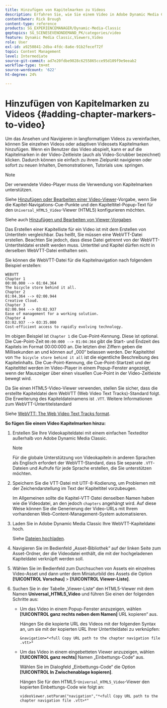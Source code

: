 ```yaml
---
title: Hinzufügen von Kapitelmarken zu Videos
description: Erfahren Sie, wie Sie einem Video in Adobe Dynamic Media Classic Kapitelmarken hinzufügen.
contentOwner: Rick Brough
content-type: reference
products: SG_EXPERIENCEMANAGER/Dynamic-Media-Classic
geptopics: SG_SCENESEVENONDEMAND_PK/categories/video
feature: Dynamic Media Classic,Viewers,Video
role: User
exl-id: a9250841-2dba-4fdc-8a6e-91b2fecef72f
topic: Content Management
level: Intermediate
source-git-commit: ad7e20fdbe9028c6255865cce95d109f9e9eeab2
workflow-type: tm+mt
source-wordcount: '622'
ht-degree: 24%

---
```


# Hinzufügen von Kapitelmarken zu Videos {#adding-chapter-markers-to-video}

Um das Ansehen und Navigieren in langformatigen Videos zu vereinfachen, können Sie einzelnen Videos oder adaptiven Videosets Kapitelmarken hinzufügen. Wenn ein Benutzer das Video abspielt, kann er auf die Kapitelmarken in der Video-Zeitleiste (auch als Video-Scrubber bezeichnet) klicken. Dadurch können sie einfach zu ihrem Zielpunkt navigieren oder sofort zu neuen Inhalten, Demonstrationen, Tutorials usw. springen.

>[!NOTE]
>
>Der verwendete Video-Player muss die Verwendung von Kapitelmarken unterstützen. 

Siehe [Hinzufügen oder Bearbeiten einer Video-Viewer](previewing-videos-video-viewer.md#adding_or_editing_a_video_viewer_preset)-Vorgabe, wenn Sie die Kapitel-Navigations-Cue-Punkte und den Kapiteltitel-Popup-Text für den `Universal_HTML5_Video`-Viewer (HTML5) konfigurieren möchten.

Siehe auch [Hinzufügen und Bearbeiten von Viewer-Vorgaben](application-setup.md#adding_and_editing_viewer_presets).

Das Erstellen einer Kapitelliste für ein Video ist mit dem Erstellen von Untertiteln vergleichbar. Das heißt, Sie müssen eine WebVTT-Datei erstellen. Beachten Sie jedoch, dass diese Datei getrennt von der WebVTT-Untertiteldatei erstellt werden muss. Untertitel und Kapitel dürfen nicht in derselben WebVTT-Datei enthalten sein.

Sie können die WebVTT-Datei für die Kapitelnavigation nach folgendem Beispiel erstellen:

```as3
WEBVTT 
Chapter 1 
00:00.000 --> 01:04.364 
The bicycle store behind it all. 
Chapter 2 
01:04.364 --> 02:00.944 
Creative Cloud. 
Chapter 3 
02:00.944 --> 03:02.937 
Ease of management for a working solution. 
Chapter 4 
03:02.937 --> 03:35.000 
Cost-efficient access to rapidly evolving technology.
```

Im obigen Beispiel ist `Chapter 1` die Cue-Point-Kennung. Diese ist optional. Die Cue-Point-Zeit `00:00:000 --> 01:04:364` gibt die Start- und Endzeit des Kapitels im Format 00:00:000 an. Die letzten drei Ziffern geben die Millisekunden an und können auf „000“ belassen werden. Der Kapiteltitel von `The bicycle store behind it all` ist die eigentliche Beschreibung des Kapitelinhalts. Die Cue-Point-Kennung, die Cue-Point-Startzeit und der Kapiteltitel werden im Video-Player in einem Popup-Fenster angezeigt, wenn der Mauszeiger über einen visuellen Cue-Point in der Video-Zeitleiste bewegt wird.

Da Sie einen HTML5-Video-Viewer verwenden, stellen Sie sicher, dass die erstellte Kapiteldatei dem WebVTT (Web Video Text Tracks)-Standard folgt. Die Erweiterung des Kapiteldateinamens ist `.VTT`. Weitere Informationen zum WebVTT-Untertitelstandard

Siehe [WebVTT: The Web Video Text Tracks format](https://w3c.github.io/webvtt/).

**So fügen Sie einem Video Kapitelmarken hinzu:**

1. Erstellen Sie Ihre Videokapiteldatei mit einem einfachen Texteditor außerhalb von Adobe Dynamic Media Classic.

   >[!NOTE]
   >
   >Für die globale Unterstützung von Videokapiteln in anderen Sprachen als Englisch erfordert der WebVTT-Standard, dass Sie separate `.VTT`-Dateien und Aufrufe für jede Sprache erstellen, die Sie unterstützen möchten.

1. Speichern Sie die VTT-Datei mit UTF-8-Kodierung, um Problemen mit der Zeichendarstellung im Text der Kapiteltitel vorzubeugen.

   Im Allgemeinen sollte die Kapitel-VTT-Datei denselben Namen haben wie die Videodatei, an den jedoch `chapters` angehängt wird. Auf diese Weise können Sie die Generierung der Video-URLs mit Ihrem vorhandenen Web-Content-Management-System automatisieren.

1. Laden Sie in Adobe Dynamic Media Classic Ihre WebVTT-Kapiteldatei hoch.

   Siehe [Dateien hochladen](uploading-files.md#uploading_files).

1. Navigieren Sie im Bedienfeld „Asset-Bibliothek“ auf der linken Seite zum Asset-Ordner, der die Videodatei enthält, die mit der hochgeladenen Kapiteldatei verknüpft werden soll.
1. Wählen Sie im Bedienfeld zum Durchsuchen von Assets ein einzelnes Video-Asset und dann unter dem Miniaturbild des Assets die Option **[!UICONTROL Vorschau]** > **[!UICONTROL Viewer-Liste]**.
1. Suchen Sie in der Tabelle „Viewer-Liste“ den HTML5-Viewer mit dem Namen **Universal_HTML5_Video** und führen Sie einen der folgenden Schritte aus:

   * Um das Video in einem Popup-Fenster anzuzeigen, wählen **[!UICONTROL ganz rechts neben dem Namen]** URL kopieren“ aus.

     Hängen Sie die kopierte URL des Videos mit der folgenden Syntax an, um sie mit der kopierten URL Ihrer Untertiteldatei zu verknüpfen:

     `&navigation=*<full Copy URL path to the chapter navigation file .vtt>*`

   * Um das Video in einem eingebetteten Viewer anzuzeigen, wählen **[!UICONTROL ganz rechts]** Namen „Einbettungs-Code“ aus.

     Wählen Sie im Dialogfeld „Einbettungs-Code“ die Option **[!UICONTROL In Zwischenablage kopieren]**.

     Hängen Sie für den HTML5-`Universal_HTML5_Video`-Viewer den kopierten Einbettungs-Code wie folgt an:

     `videoViewer.setParam("navigation","*<full Copy URL path to the chapter navigation file .vtt>*"`
